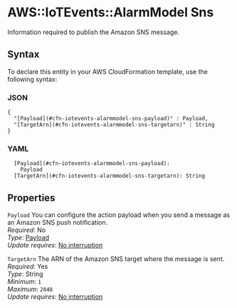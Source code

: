 # AWS::IoTEvents::AlarmModel Sns<a name="aws-properties-iotevents-alarmmodel-sns"></a>

Information required to publish the Amazon SNS message\.

## Syntax<a name="aws-properties-iotevents-alarmmodel-sns-syntax"></a>

To declare this entity in your AWS CloudFormation template, use the following syntax:

### JSON<a name="aws-properties-iotevents-alarmmodel-sns-syntax.json"></a>

```
{
  "[Payload](#cfn-iotevents-alarmmodel-sns-payload)" : Payload,
  "[TargetArn](#cfn-iotevents-alarmmodel-sns-targetarn)" : String
}
```

### YAML<a name="aws-properties-iotevents-alarmmodel-sns-syntax.yaml"></a>

```
  [Payload](#cfn-iotevents-alarmmodel-sns-payload): 
    Payload
  [TargetArn](#cfn-iotevents-alarmmodel-sns-targetarn): String
```

## Properties<a name="aws-properties-iotevents-alarmmodel-sns-properties"></a>

`Payload`  <a name="cfn-iotevents-alarmmodel-sns-payload"></a>
You can configure the action payload when you send a message as an Amazon SNS push notification\.  
*Required*: No  
*Type*: [Payload](aws-properties-iotevents-alarmmodel-payload.md)  
*Update requires*: [No interruption](https://docs.aws.amazon.com/AWSCloudFormation/latest/UserGuide/using-cfn-updating-stacks-update-behaviors.html#update-no-interrupt)

`TargetArn`  <a name="cfn-iotevents-alarmmodel-sns-targetarn"></a>
The ARN of the Amazon SNS target where the message is sent\.  
*Required*: Yes  
*Type*: String  
*Minimum*: `1`  
*Maximum*: `2048`  
*Update requires*: [No interruption](https://docs.aws.amazon.com/AWSCloudFormation/latest/UserGuide/using-cfn-updating-stacks-update-behaviors.html#update-no-interrupt)